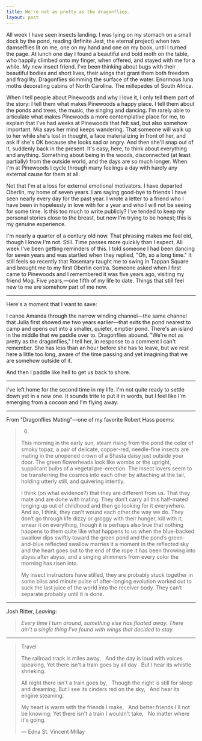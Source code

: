 ```yaml
---
title: We're not as pretty as the dragonflies.
layout: post
---
```


All week I have seen insects landing. I was lying on my stomach on a small dock by the pond, reading (Infinite Jest, the eternal project) when two damselflies lit on me, one on my hand and one on my book, until I turned the page. At lunch one day I found a beautiful and bold moth on the table, who happily climbed onto my finger, when offered, and stayed with me for a while. My new insect friend. I've been thinking about bugs with their beautiful bodies and short lives, their wings that grant them both freedom and fragility. Dragonflies skimming the surface of the water. Enormous luna moths decorating cabins of North Carolina. The millepedes of South Africa.

When I tell people about Pinewoods and why I love it, I only tell them part of the story: I tell them what makes Pinewoods a happy place. I tell them about the ponds and trees, the music, the singing and dancing. I'm rarely able to articulate what makes Pinewoods a more contemplative place for me, to explain that I've had weeks at Pinewoods that felt sad, but also somehow important. Mia says her mind keeps wandering. That someone will walk up to her while she's lost in thought, a face materializing in front of her, and ask if she's OK because she looks sad or angry. And then she'll snap out of it, suddenly back in the present. It's easy, here, to think about everything and anything. Something about being in the woods, disconnected (at least partially) from the outside world, and the days are so much longer. When I'm at Pinewoods I cycle through many feelings a day with hardly any external cause for them at all. 

Not that I'm at a loss for external emotional motivators. I have departed Oberlin, my home of seven years. I am saying good-bye to friends I have seen nearly every day for the past year. I wrote a letter to a friend who I have been in hopelessly in love with for a year and who I will not be seeing for some time. Is this too much to write publicly? I've tended to keep my personal stories close to the breast, but now I'm trying to be honest; this is my genuine experience.

I'm nearly a quarter of a century old now. That phrasing makes me feel old, though I know I'm not. Still. Time passes more quickly than I expect. All week I've been getting reminders of this. I told someone I had been dancing for seven years and was startled when they replied, "Oh, so a long time." It still feels so recently that Rosemary taught me to swing in Tappan Square and brought me to my first Oberlin contra. Someone asked when I first came to Pinewoods and I remembered it was five years ago, visiting my friend Mog. Five years,—one fifth of my life to date. Things that still feel new to me are somehow part of me now.

* * *

Here's a moment that I want to save:

I canoe Amanda through the narrow winding channel—the same channel that Julia first showed me two years earlier—that exits the pond nearest to camp and opens out into a smaller, quieter, emptier pond. There's an island in the middle that we paddle over to. Dragonflies abound. "We're not as pretty as the dragonflies," I tell her, in response to a comment I can't remember. She has less than an hour before she has to leave, but we rest here a little too long, aware of the time passing and yet imagining that we are somehow outside of it.

And then I paddle like hell to get us back to shore.

* * *

I've left home for the second time in my life. I'm not quite ready to settle down yet in a new one. It sounds trite to put it in words, but I feel like I'm emerging from a cocoon and I'm flying away.

* * *

From "Dragonflies Mating"—one of my favorite Robert Hass poems:

> 6.
> 
> This morning in the early sun,
> steam rising from the pond the color of smoky topaz,
> a pair of delicate, copper-red, needle-fine insects
> are mating in the unopened crown of a Shasta daisy
> just outside your door. The green flowerheads look like wombs
> or the upright, supplicant bulbs of a vegetal pre-erection.
> The insect lovers seem to be transferring the cosmos into each other
> by attaching at the tail, holding utterly still, and quivering intently.
> 
> I think (on what evidence?) that they are different from us.
> That they mate and are done with mating.
> They don’t carry all this half-mated longing up out of childhood
> and then go looking for it everywhere.
> And so, I think, they can’t wound each other the way we do.
> They don’t go through life dizzy or groggy with their hunger,
> kill with it, smear it on everything, though it is perhaps also true
> that nothing happens to them quite like what happens to us
> when the blue-backed swallow dips swiftly toward the green pond
> and the pond’s green-and-blue reflected swallow marries it a moment
> in the reflected sky and the heart goes out to the end of the rope
> it has been throwing into abyss after abyss, and a singing shimmers
> from every color the morning has risen into.
> 
> My insect instructors have stilled, they are probably stuck together
> in some bliss and minute pulse of after-longing
> evolution worked out to suck the last juice of the world
> into the receiver body. They can’t separate probably
> until it is done.

* * *

Josh Ritter, *Leaving*:

> *Every time I turn around, something else has floated away.
> There ain't a single thing I've found with wings that decided to stay.*

* * *

> Travel
> 
> The railroad track is miles away,
> &nbsp;&nbsp;And the day is loud with voices speaking,
> Yet there isn't a train goes by all day
> &nbsp;&nbsp;But I hear its whistle shrieking.
> 
> All night there isn't a train goes by,
> &nbsp;&nbsp;Though the night is still for sleep and dreaming,
> But I see its cinders red on the sky,
> &nbsp;&nbsp;And hear its engine steaming.
> 
> My heart is warm with the friends I make,
> &nbsp;&nbsp;And better friends I'll not be knowing;
> Yet there isn't a train I wouldn't take,
> &nbsp;&nbsp;No matter where it's going.
> 
> — Edna St. Vincent Millay